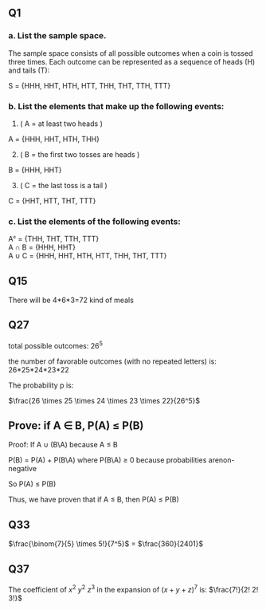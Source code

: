 ## Q1

### a. List the sample space.

   The sample space consists of all possible outcomes when a coin is tossed three times. Each outcome can be represented as a sequence of heads (H)     and tails (T):

   S = \{HHH, HHT, HTH, HTT, THH, THT, TTH, TTT\}

### b. List the elements that make up the following events:

   1. \( A = at least two heads \)

   A = \{HHH, HHT, HTH, THH\}


   2. \( B = the first two tosses are heads \)
   
   B = \{HHH, HHT\}


   3. \( C = the last toss is a tail \)

   C = \{HHT, HTT, THT, TTT\}

### c. List the elements of the following events:

   Aᶜ = \{THH, THT, TTH, TTT\}  
   A &#8745; B = \{HHH, HHT\}  
   A &#8746; C = \{HHH, HHT, HTH, HTT, THH, THT, TTT\}
   
## Q15
   There will be 4\*6*3=72 kind of meals

## Q27
   total possible outcomes: $26^5$

   the number of favorable outcomes (with no repeated letters) is: 26\*25\*24\*23\*22

   The probability p is: 

   $\frac{26 \times 25 \times 24 \times 23 \times 22}{26^5}$

## Prove: if A $\in$ B, P(A) $\le$ P(B)

   Proof: If A $\cup$ (B\\A) because A $\le$ B
   
   P(B) = P(A) + P(B\\A) where P(B\\A) $\ge$ 0 because probabilities arenon-negative
   
   So P(A) $\le$ P(B)
   
   Thus, we have proven that if A $\le$ B, then P(A) $\le$ P(B)
   
## Q33

$\frac{\binom{7}{5} \times 5!}{7^5}$
= $\frac{360}{2401}$

## Q37
The coefficient of $x^2$ $y^2$ $z^3$ in the expansion of $(x+y+z)^7$ is: 
$\frac{7!}{2! 2! 3!}$ 


